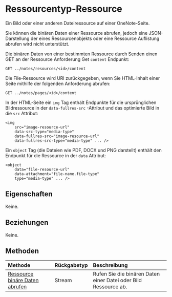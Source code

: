 # <a name="resource-resource-type"></a>Ressourcentyp-Ressource

Ein Bild oder einer anderen Dateiressource auf einer OneNote-Seite. 

Sie können die binären Daten einer Ressource abrufen, jedoch eine JSON-Darstellung der eines Ressourcenobjekts oder eine Ressource Auflistung abrufen wird nicht unterstützt.

<!-- {
  "blockType": "resource",
  "optionalProperties": [

  ],
  "@odata.type": "microsoft.graph.resource"
}-->

Die binären Daten von einer bestimmten Ressource durch Senden einen GET an der Ressource Anforderung Get `content` Endpunkt:

```
GET ../notes/resources/<id>/content
```

Die File-Ressource wird URI zurückgegeben, wenn Sie HTML-Inhalt einer Seite mithilfe der folgenden Anforderung abrufen:

```
GET ../notes/pages/<id>/content
```

In der HTML-Seite ein `img` Tag enthält Endpunkte für die ursprünglichen Bildressource in der `data-fullres-src` -Attribut und das optimierte Bild in die `src` Attribut:
```
<img 
    src="image-resource-url"  
    data-src-type="media-type"
    data-fullres-src="image-resource-url"  
    data-fullres-src-type="media-type" ... />
```

Ein `object` Tag (die Dateien wie PDF, DOCX und PNG darstellt) enthält den Endpunkt für die Ressource in der `data` Attribut:

```
<object
    data="file-resource-url"
    data-attachment="file-name.file-type" 
    type="media-type" ... />
```

## <a name="properties"></a>Eigenschaften
Keine.

## <a name="relationships"></a>Beziehungen
Keine.


## <a name="methods"></a>Methoden
| Methode           | Rückgabetyp    |Beschreibung|
|:---------------|:--------|:----------|
|[Ressource binäre Daten abrufen](../api/resource_get.md) | Stream |Rufen Sie die binären Daten einer Datei oder Bild Ressource ab.|


<!-- uuid: 8fcb5dbc-d5aa-4681-8e31-b001d5168d79
2015-10-25 14:57:30 UTC -->
<!-- {
  "type": "#page.annotation",
  "description": "resource resource",
  "keywords": "",
  "section": "documentation",
  "tocPath": ""
}-->